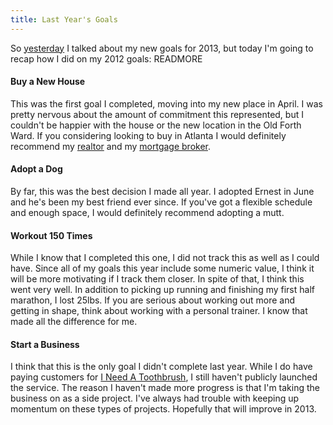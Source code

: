 ```yaml
---
title: Last Year's Goals
---
```

So [yesterday](/blog/2013/01/01/big-numbers.html) I talked about my new goals for 2013, but today I'm going to recap how I did on my 2012 goals: READMORE

#### Buy a New House
This was the first goal I completed, moving into my new place in April. I was pretty nervous about the amount of commitment this represented, but I couldn't be happier with the house or the new location in the Old Forth Ward. If you considering looking to buy in Atlanta I would definitely recommend my [realtor](http://www.coldwellbankeratlanta.com/real_estate_agent/696/Rocky-Seaman.aspx?RegionID=0&IsFromAgentSrch=True&AlphabetSearchChar=S&SortColumn=LastName&PageNumber=2&StateID=15) and my [mortgage broker](http://business.albanyga.com/list/member/america-s-first-mortgage-lending-company-albany-6362).

#### Adopt a Dog
By far, this was the best decision I made all year. I adopted Ernest in June and he's been my best friend ever since. If you've got a flexible schedule and enough space, I would definitely recommend adopting a mutt.

#### Workout 150 Times
While I know that I completed this one, I did not track this as well as I could have. Since all of my goals this year include some numeric value, I think it will be more motivating if I track them closer. In spite of that, I think this went very well. In addition to picking up running and finishing my first half marathon, I lost 25lbs. If you are serious about working out more and getting in shape, think about working with a personal trainer. I know that made all the difference for me.

#### Start a Business
I think that this is the only goal I didn't complete last year. While I do have paying customers for [I Need A Toothbrush](http://ineedatoothbrush.com), I still haven't publicly launched the service. The reason I haven't made more progress is that I'm taking the business on as a side project. I've always had trouble with keeping up momentum on these types of projects. Hopefully that will improve in 2013.